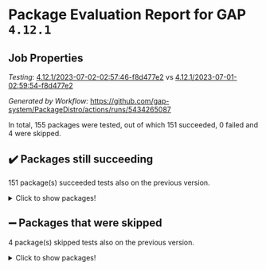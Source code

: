 # Package Evaluation Report for GAP `4.12.1`

## Job Properties

*Testing:* [4.12.1/2023-07-02-02:57:46-f8d477e2](https://github.com/gap-system/PackageDistro/blob/data/reports/4.12.1/2023-07-02-02:57:46-f8d477e2) vs [4.12.1/2023-07-01-02:59:54-f8d477e2](https://github.com/gap-system/PackageDistro/blob/data/reports/4.12.1/2023-07-01-02:59:54-f8d477e2)

*Generated by Workflow:* https://github.com/gap-system/PackageDistro/actions/runs/5434265087

In total, 155 packages were tested, out of which 151 succeeded, 0 failed and 4 were skipped.

## :heavy_check_mark: Packages still succeeding

151 package(s) succeeded tests also on the previous version.
<details><summary>Click to show packages!</summary>

- 4ti2interface 2023.02-04 [(success)](https://github.com/gap-system/PackageDistro/actions/runs/5434265087/jobs/9882656414)
- ace 5.6.2 [(success)](https://github.com/gap-system/PackageDistro/actions/runs/5434265087/jobs/9882656451)
- aclib 1.3.2 [(success)](https://github.com/gap-system/PackageDistro/actions/runs/5434265087/jobs/9882656492)
- agt 0.3.1 [(success)](https://github.com/gap-system/PackageDistro/actions/runs/5434265087/jobs/9882656531)
- alnuth 3.2.1 [(success)](https://github.com/gap-system/PackageDistro/actions/runs/5434265087/jobs/9882656570)
- anupq 3.3.0 [(success)](https://github.com/gap-system/PackageDistro/actions/runs/5434265087/jobs/9882656625)
- atlasrep 2.1.6 [(success)](https://github.com/gap-system/PackageDistro/actions/runs/5434265087/jobs/9882656667)
- autodoc 2023.06.19 [(success)](https://github.com/gap-system/PackageDistro/actions/runs/5434265087/jobs/9882656700)
- automata 1.15 [(success)](https://github.com/gap-system/PackageDistro/actions/runs/5434265087/jobs/9882656745)
- automgrp 1.3.2 [(success)](https://github.com/gap-system/PackageDistro/actions/runs/5434265087/jobs/9882656799)
- autpgrp 1.11 [(success)](https://github.com/gap-system/PackageDistro/actions/runs/5434265087/jobs/9882656847)
- cap 2023.06-08 [(success)](https://github.com/gap-system/PackageDistro/actions/runs/5434265087/jobs/9882656880)
- caratinterface 2.3.5 [(success)](https://github.com/gap-system/PackageDistro/actions/runs/5434265087/jobs/9882656913)
- cddinterface 2022.11.01 [(success)](https://github.com/gap-system/PackageDistro/actions/runs/5434265087/jobs/9882656952)
- circle 1.6.6 [(success)](https://github.com/gap-system/PackageDistro/actions/runs/5434265087/jobs/9882657005)
- classicpres 1.22 [(success)](https://github.com/gap-system/PackageDistro/actions/runs/5434265087/jobs/9882657044)
- cohomolo 1.6.11 [(success)](https://github.com/gap-system/PackageDistro/actions/runs/5434265087/jobs/9882657084)
- congruence 1.2.5 [(success)](https://github.com/gap-system/PackageDistro/actions/runs/5434265087/jobs/9882657126)
- corelg 1.56 [(success)](https://github.com/gap-system/PackageDistro/actions/runs/5434265087/jobs/9882657166)
- crime 1.6 [(success)](https://github.com/gap-system/PackageDistro/actions/runs/5434265087/jobs/9882657208)
- crisp 1.4.6 [(success)](https://github.com/gap-system/PackageDistro/actions/runs/5434265087/jobs/9882657248)
- crypting 0.10.4 [(success)](https://github.com/gap-system/PackageDistro/actions/runs/5434265087/jobs/9882657294)
- cryst 4.1.26 [(success)](https://github.com/gap-system/PackageDistro/actions/runs/5434265087/jobs/9882657329)
- crystcat 1.1.10 [(success)](https://github.com/gap-system/PackageDistro/actions/runs/5434265087/jobs/9882657377)
- ctbllib 1.3.6 [(success)](https://github.com/gap-system/PackageDistro/actions/runs/5434265087/jobs/9882657429)
- cubefree 1.19 [(success)](https://github.com/gap-system/PackageDistro/actions/runs/5434265087/jobs/9882657467)
- curlinterface 2.3.2 [(success)](https://github.com/gap-system/PackageDistro/actions/runs/5434265087/jobs/9882657502)
- cvec 2.8.1 [(success)](https://github.com/gap-system/PackageDistro/actions/runs/5434265087/jobs/9882657561)
- datastructures 0.3.0 [(success)](https://github.com/gap-system/PackageDistro/actions/runs/5434265087/jobs/9882657610)
- deepthought 1.0.6 [(success)](https://github.com/gap-system/PackageDistro/actions/runs/5434265087/jobs/9882657652)
- design 1.8 [(success)](https://github.com/gap-system/PackageDistro/actions/runs/5434265087/jobs/9882657702)
- difsets 2.3.1 [(success)](https://github.com/gap-system/PackageDistro/actions/runs/5434265087/jobs/9882657758)
- digraphs 1.6.2 [(success)](https://github.com/gap-system/PackageDistro/actions/runs/5434265087/jobs/9882657820)
- edim 1.3.7 [(success)](https://github.com/gap-system/PackageDistro/actions/runs/5434265087/jobs/9882657853)
- example 4.3.4 [(success)](https://github.com/gap-system/PackageDistro/actions/runs/5434265087/jobs/9882657939)
- examplesforhomalg 2023.02-04 [(success)](https://github.com/gap-system/PackageDistro/actions/runs/5434265087/jobs/9882657995)
- factint 1.6.3 [(success)](https://github.com/gap-system/PackageDistro/actions/runs/5434265087/jobs/9882658046)
- ferret 1.0.9 [(success)](https://github.com/gap-system/PackageDistro/actions/runs/5434265087/jobs/9882658098)
- fga 1.5.0 [(success)](https://github.com/gap-system/PackageDistro/actions/runs/5434265087/jobs/9882658146)
- fining 1.5.5 [(success)](https://github.com/gap-system/PackageDistro/actions/runs/5434265087/jobs/9882658194)
- float 1.0.3 [(success)](https://github.com/gap-system/PackageDistro/actions/runs/5434265087/jobs/9882658238)
- format 1.4.3 [(success)](https://github.com/gap-system/PackageDistro/actions/runs/5434265087/jobs/9882658277)
- forms 1.2.9 [(success)](https://github.com/gap-system/PackageDistro/actions/runs/5434265087/jobs/9882658322)
- fplsa 1.2.6 [(success)](https://github.com/gap-system/PackageDistro/actions/runs/5434265087/jobs/9882658377)
- fr 2.4.12 [(success)](https://github.com/gap-system/PackageDistro/actions/runs/5434265087/jobs/9882658428)
- francy 2.0.3 [(success)](https://github.com/gap-system/PackageDistro/actions/runs/5434265087/jobs/9882658467)
- fwtree 1.3 [(success)](https://github.com/gap-system/PackageDistro/actions/runs/5434265087/jobs/9882658519)
- gapdoc 1.6.6 [(success)](https://github.com/gap-system/PackageDistro/actions/runs/5434265087/jobs/9882658567)
- gauss 2023.02-04 [(success)](https://github.com/gap-system/PackageDistro/actions/runs/5434265087/jobs/9882658627)
- gaussforhomalg 2023.02-04 [(success)](https://github.com/gap-system/PackageDistro/actions/runs/5434265087/jobs/9882658669)
- gbnp 1.0.5 [(success)](https://github.com/gap-system/PackageDistro/actions/runs/5434265087/jobs/9882658720)
- generalizedmorphismsforcap 2023.03-01 [(success)](https://github.com/gap-system/PackageDistro/actions/runs/5434265087/jobs/9882658770)
- genss 1.6.8 [(success)](https://github.com/gap-system/PackageDistro/actions/runs/5434265087/jobs/9882658817)
- gradedmodules 2023.02-04 [(success)](https://github.com/gap-system/PackageDistro/actions/runs/5434265087/jobs/9882658871)
- gradedringforhomalg 2023.02-04 [(success)](https://github.com/gap-system/PackageDistro/actions/runs/5434265087/jobs/9882658916)
- grape 4.9.0 [(success)](https://github.com/gap-system/PackageDistro/actions/runs/5434265087/jobs/9882658955)
- groupoids 1.73 [(success)](https://github.com/gap-system/PackageDistro/actions/runs/5434265087/jobs/9882659007)
- grpconst 2.6.4 [(success)](https://github.com/gap-system/PackageDistro/actions/runs/5434265087/jobs/9882659054)
- guarana 0.96.3 [(success)](https://github.com/gap-system/PackageDistro/actions/runs/5434265087/jobs/9882659108)
- guava 3.18 [(success)](https://github.com/gap-system/PackageDistro/actions/runs/5434265087/jobs/9882659176)
- hap 1.56 [(success)](https://github.com/gap-system/PackageDistro/actions/runs/5434265087/jobs/9882659223)
- hapcryst 0.1.15 [(success)](https://github.com/gap-system/PackageDistro/actions/runs/5434265087/jobs/9882659273)
- hecke 1.5.3 [(success)](https://github.com/gap-system/PackageDistro/actions/runs/5434265087/jobs/9882659322)
- help 3.5 [(success)](https://github.com/gap-system/PackageDistro/actions/runs/5434265087/jobs/9882659370)
- homalg 2023.02-05 [(success)](https://github.com/gap-system/PackageDistro/actions/runs/5434265087/jobs/9882659410)
- homalgtocas 2023.02-04 [(success)](https://github.com/gap-system/PackageDistro/actions/runs/5434265087/jobs/9882659461)
- idrel 2.45 [(success)](https://github.com/gap-system/PackageDistro/actions/runs/5434265087/jobs/9882659505)
- images 1.3.1 [(success)](https://github.com/gap-system/PackageDistro/actions/runs/5434265087/jobs/9882659552)
- intpic 0.3.0 [(success)](https://github.com/gap-system/PackageDistro/actions/runs/5434265087/jobs/9882659588)
- io 4.8.1 [(success)](https://github.com/gap-system/PackageDistro/actions/runs/5434265087/jobs/9882659635)
- io_forhomalg 2023.02-04 [(success)](https://github.com/gap-system/PackageDistro/actions/runs/5434265087/jobs/9882659680)
- irredsol 1.4.4 [(success)](https://github.com/gap-system/PackageDistro/actions/runs/5434265087/jobs/9882659726)
- json 2.1.1 [(success)](https://github.com/gap-system/PackageDistro/actions/runs/5434265087/jobs/9882659770)
- jupyterkernel 1.5.0 [(success)](https://github.com/gap-system/PackageDistro/actions/runs/5434265087/jobs/9882659819)
- jupyterviz 1.5.6 [(success)](https://github.com/gap-system/PackageDistro/actions/runs/5434265087/jobs/9882659849)
- kan 1.35 [(success)](https://github.com/gap-system/PackageDistro/actions/runs/5434265087/jobs/9882659903)
- kbmag 1.5.11 [(success)](https://github.com/gap-system/PackageDistro/actions/runs/5434265087/jobs/9882659952)
- laguna 3.9.6 [(success)](https://github.com/gap-system/PackageDistro/actions/runs/5434265087/jobs/9882659998)
- liealgdb 2.2.1 [(success)](https://github.com/gap-system/PackageDistro/actions/runs/5434265087/jobs/9882660045)
- liepring 2.8 [(success)](https://github.com/gap-system/PackageDistro/actions/runs/5434265087/jobs/9882660088)
- liering 2.4.2 [(success)](https://github.com/gap-system/PackageDistro/actions/runs/5434265087/jobs/9882660129)
- linearalgebraforcap 2023.06-02 [(success)](https://github.com/gap-system/PackageDistro/actions/runs/5434265087/jobs/9882660161)
- localizeringforhomalg 2023.02-04 [(success)](https://github.com/gap-system/PackageDistro/actions/runs/5434265087/jobs/9882660210)
- loops 3.4.3 [(success)](https://github.com/gap-system/PackageDistro/actions/runs/5434265087/jobs/9882660254)
- lpres 1.0.3 [(success)](https://github.com/gap-system/PackageDistro/actions/runs/5434265087/jobs/9882660315)
- majoranaalgebras 1.5.1 [(success)](https://github.com/gap-system/PackageDistro/actions/runs/5434265087/jobs/9882660414)
- mapclass 1.4.6 [(success)](https://github.com/gap-system/PackageDistro/actions/runs/5434265087/jobs/9882660478)
- matgrp 0.70 [(success)](https://github.com/gap-system/PackageDistro/actions/runs/5434265087/jobs/9882660511)
- matricesforhomalg 2023.02-04 [(success)](https://github.com/gap-system/PackageDistro/actions/runs/5434265087/jobs/9882660538)
- modisom 2.5.4 [(success)](https://github.com/gap-system/PackageDistro/actions/runs/5434265087/jobs/9882660584)
- modulepresentationsforcap 2023.06-02 [(success)](https://github.com/gap-system/PackageDistro/actions/runs/5434265087/jobs/9882660613)
- modules 2023.02-04 [(success)](https://github.com/gap-system/PackageDistro/actions/runs/5434265087/jobs/9882660658)
- monoidalcategories 2023.05-03 [(success)](https://github.com/gap-system/PackageDistro/actions/runs/5434265087/jobs/9882660699)
- nconvex 2022.09-01 [(success)](https://github.com/gap-system/PackageDistro/actions/runs/5434265087/jobs/9882660733)
- nilmat 1.4.2 [(success)](https://github.com/gap-system/PackageDistro/actions/runs/5434265087/jobs/9882660771)
- nock 1.5 [(success)](https://github.com/gap-system/PackageDistro/actions/runs/5434265087/jobs/9882660805)
- normalizinterface 1.3.6 [(success)](https://github.com/gap-system/PackageDistro/actions/runs/5434265087/jobs/9882660837)
- nq 2.5.10 [(success)](https://github.com/gap-system/PackageDistro/actions/runs/5434265087/jobs/9882660872)
- numericalsgps 1.3.1 [(success)](https://github.com/gap-system/PackageDistro/actions/runs/5434265087/jobs/9882660909)
- openmath 11.5.3 [(success)](https://github.com/gap-system/PackageDistro/actions/runs/5434265087/jobs/9882660930)
- orb 4.9.0 [(success)](https://github.com/gap-system/PackageDistro/actions/runs/5434265087/jobs/9882660962)
- packagemanager 1.4.1 [(success)](https://github.com/gap-system/PackageDistro/actions/runs/5434265087/jobs/9882660988)
- patternclass 2.4.3 [(success)](https://github.com/gap-system/PackageDistro/actions/runs/5434265087/jobs/9882661028)
- permut 2.0.4 [(success)](https://github.com/gap-system/PackageDistro/actions/runs/5434265087/jobs/9882661062)
- polenta 1.3.10 [(success)](https://github.com/gap-system/PackageDistro/actions/runs/5434265087/jobs/9882661090)
- polymaking 0.8.6 [(success)](https://github.com/gap-system/PackageDistro/actions/runs/5434265087/jobs/9882661136)
- primgrp 3.4.4 [(success)](https://github.com/gap-system/PackageDistro/actions/runs/5434265087/jobs/9882661170)
- profiling 2.5.4 [(success)](https://github.com/gap-system/PackageDistro/actions/runs/5434265087/jobs/9882661204)
- qpa 1.34 [(success)](https://github.com/gap-system/PackageDistro/actions/runs/5434265087/jobs/9882661246)
- quagroup 1.8.3 [(success)](https://github.com/gap-system/PackageDistro/actions/runs/5434265087/jobs/9882661280)
- radiroot 2.9 [(success)](https://github.com/gap-system/PackageDistro/actions/runs/5434265087/jobs/9882661316)
- rcwa 4.7.1 [(success)](https://github.com/gap-system/PackageDistro/actions/runs/5434265087/jobs/9882661348)
- rds 1.8 [(success)](https://github.com/gap-system/PackageDistro/actions/runs/5434265087/jobs/9882661381)
- recog 1.4.2 [(success)](https://github.com/gap-system/PackageDistro/actions/runs/5434265087/jobs/9882661408)
- repndecomp 1.3.0 [(success)](https://github.com/gap-system/PackageDistro/actions/runs/5434265087/jobs/9882661441)
- repsn 3.1.1 [(success)](https://github.com/gap-system/PackageDistro/actions/runs/5434265087/jobs/9882661464)
- resclasses 4.7.3 [(success)](https://github.com/gap-system/PackageDistro/actions/runs/5434265087/jobs/9882661498)
- ringsforhomalg 2023.02-05 [(success)](https://github.com/gap-system/PackageDistro/actions/runs/5434265087/jobs/9882661533)
- sco 2023.02-04 [(success)](https://github.com/gap-system/PackageDistro/actions/runs/5434265087/jobs/9882661581)
- scscp 2.4.1 [(success)](https://github.com/gap-system/PackageDistro/actions/runs/5434265087/jobs/9882661616)
- semigroups 5.2.1 [(success)](https://github.com/gap-system/PackageDistro/actions/runs/5434265087/jobs/9882661663)
- sglppow 2.3 [(success)](https://github.com/gap-system/PackageDistro/actions/runs/5434265087/jobs/9882661696)
- sgpviz 0.999.5 [(success)](https://github.com/gap-system/PackageDistro/actions/runs/5434265087/jobs/9882661739)
- simpcomp 2.1.14 [(success)](https://github.com/gap-system/PackageDistro/actions/runs/5434265087/jobs/9882661781)
- singular 2023.02.09 [(success)](https://github.com/gap-system/PackageDistro/actions/runs/5434265087/jobs/9882661819)
- sl2reps 1.1 [(success)](https://github.com/gap-system/PackageDistro/actions/runs/5434265087/jobs/9882661872)
- sla 1.5.3 [(success)](https://github.com/gap-system/PackageDistro/actions/runs/5434265087/jobs/9882661918)
- smallgrp 1.5.3 [(success)](https://github.com/gap-system/PackageDistro/actions/runs/5434265087/jobs/9882661956)
- smallsemi 0.6.13 [(success)](https://github.com/gap-system/PackageDistro/actions/runs/5434265087/jobs/9882661986)
- sonata 2.9.6 [(success)](https://github.com/gap-system/PackageDistro/actions/runs/5434265087/jobs/9882662021)
- sophus 1.27 [(success)](https://github.com/gap-system/PackageDistro/actions/runs/5434265087/jobs/9882662050)
- spinsym 1.5.2 [(success)](https://github.com/gap-system/PackageDistro/actions/runs/5434265087/jobs/9882662090)
- standardff 0.9.4 [(success)](https://github.com/gap-system/PackageDistro/actions/runs/5434265087/jobs/9882662127)
- symbcompcc 1.3.2 [(success)](https://github.com/gap-system/PackageDistro/actions/runs/5434265087/jobs/9882662171)
- thelma 1.3 [(success)](https://github.com/gap-system/PackageDistro/actions/runs/5434265087/jobs/9882662212)
- tomlib 1.2.9 [(success)](https://github.com/gap-system/PackageDistro/actions/runs/5434265087/jobs/9882662250)
- toolsforhomalg 2023.05-01 [(success)](https://github.com/gap-system/PackageDistro/actions/runs/5434265087/jobs/9882662286)
- toric 1.9.5 [(success)](https://github.com/gap-system/PackageDistro/actions/runs/5434265087/jobs/9882662328)
- toricvarieties 2022.07.13 [(success)](https://github.com/gap-system/PackageDistro/actions/runs/5434265087/jobs/9882662371)
- transgrp 3.6.4 [(success)](https://github.com/gap-system/PackageDistro/actions/runs/5434265087/jobs/9882662407)
- ugaly 4.0.3 [(success)](https://github.com/gap-system/PackageDistro/actions/runs/5434265087/jobs/9882662454)
- unipot 1.5 [(success)](https://github.com/gap-system/PackageDistro/actions/runs/5434265087/jobs/9882662498)
- unitlib 4.2.0 [(success)](https://github.com/gap-system/PackageDistro/actions/runs/5434265087/jobs/9882662550)
- utils 0.82 [(success)](https://github.com/gap-system/PackageDistro/actions/runs/5434265087/jobs/9882662597)
- uuid 0.7 [(success)](https://github.com/gap-system/PackageDistro/actions/runs/5434265087/jobs/9882662637)
- walrus 0.9991 [(success)](https://github.com/gap-system/PackageDistro/actions/runs/5434265087/jobs/9882662679)
- wedderga 4.10.4 [(success)](https://github.com/gap-system/PackageDistro/actions/runs/5434265087/jobs/9882662723)
- xmod 2.91 [(success)](https://github.com/gap-system/PackageDistro/actions/runs/5434265087/jobs/9882662757)
- xmodalg 1.23 [(success)](https://github.com/gap-system/PackageDistro/actions/runs/5434265087/jobs/9882662806)
- yangbaxter 0.10.3 [(success)](https://github.com/gap-system/PackageDistro/actions/runs/5434265087/jobs/9882662860)
- zeromqinterface 0.14 [(success)](https://github.com/gap-system/PackageDistro/actions/runs/5434265087/jobs/9882662910)
</details>

## :heavy_minus_sign: Packages that were skipped

4 package(s) skipped tests also on the previous version.
<details><summary>Click to show packages!</summary>

- browse 1.8.21 [(skipped)](https://github.com/gap-system/PackageDistro/actions/runs/5434265087/jobs/9882555466)
- itc 1.5.1 [(skipped)](https://github.com/gap-system/PackageDistro/actions/runs/5434265087/jobs/9882555466)
- polycyclic 2.16 [(skipped)](https://github.com/gap-system/PackageDistro/actions/runs/5434265087/jobs/9882555466)
- xgap 4.31 [(skipped)](https://github.com/gap-system/PackageDistro/actions/runs/5434265087/jobs/9882555466)
</details>

